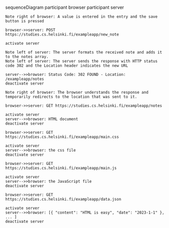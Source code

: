 sequenceDiagram
    participant browser
    participant server

    Note right of browser: A value is entered in the entry and the save button is pressed

    browser->>server: POST https://studies.cs.helsinki.fi/exampleapp/new_note

    activate server

    Note left of server: The server formats the received note and adds it to the notes array.
    Note left of server: The server sends the response with HTTP status code 302 and the Location header indicates the new URL

    server-->>browser: Status Code: 302 FOUND - Location: /exampleapp/notes
    deactivate server

    Note right of browser: The browser understands the response and temporarily redirects to the location that was sent to it.
    
    browser->>server: GET https://studies.cs.helsinki.fi/exampleapp/notes

    activate server
    server-->>browser: HTML document
    deactivate server

    browser->>server: GET https://studies.cs.helsinki.fi/exampleapp/main.css

    activate server
    server-->>browser: the css file
    deactivate server

    browser->>server: GET https://studies.cs.helsinki.fi/exampleapp/main.js

    activate server
    server-->>browser: the JavaScript file
    deactivate server

    browser->>server: GET https://studies.cs.helsinki.fi/exampleapp/data.json
    
    activate server
    server-->>browser: [{ "content": "HTML is easy", "date": "2023-1-1" }, ... ]
    deactivate server